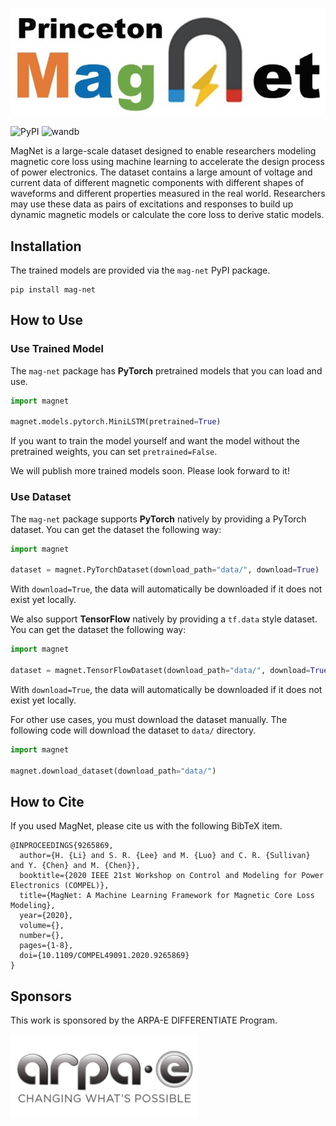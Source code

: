 ![MagNet Logo](images/magnet_logo.jpg)

![PyPI](https://img.shields.io/pypi/v/mag-net?color=blue)
![wandb](https://img.shields.io/badge/wandb-metric-yellow)

MagNet is a large-scale dataset designed to enable researchers modeling magnetic core loss using machine learning to accelerate the design process of power electronics. The dataset contains a large amount of voltage and current data of different magnetic components with different shapes of waveforms and different properties measured in the real world. Researchers may use these data as pairs of excitations and responses to build up dynamic magnetic models or calculate the core loss to derive static models.



## Installation

The trained models are provided via the `mag-net` PyPI package.

```
pip install mag-net
```



## How to Use

### Use Trained Model

The `mag-net` package has **PyTorch** pretrained models that you can load and use.

```python
import magnet

magnet.models.pytorch.MiniLSTM(pretrained=True)
```

If you want to train the model yourself and want the model without the pretrained weights, you can set `pretrained=False`.

We will publish more trained models soon. Please look forward to it!

### Use Dataset

The `mag-net` package supports **PyTorch** natively by providing a PyTorch dataset. You can get the dataset the following way:

```python
import magnet

dataset = magnet.PyTorchDataset(download_path="data/", download=True)
```

With `download=True`, the data will automatically be downloaded if it does not exist yet locally. 

We also support **TensorFlow** natively by providing a `tf.data` style dataset. You can get the dataset the following way:

```python
import magnet

dataset = magnet.TensorFlowDataset(download_path="data/", download=True)
```

With `download=True`, the data will automatically be downloaded if it does not exist yet locally. 

For other use cases, you must download the dataset manually. The following code will download the dataset to `data/` directory.

```python
import magnet

magnet.download_dataset(download_path="data/")
```


## How to Cite

If you used MagNet, please cite us with the following BibTeX item.

<!-- TODO: Update once dataset paper is published. -->

```
@INPROCEEDINGS{9265869,
  author={H. {Li} and S. R. {Lee} and M. {Luo} and C. R. {Sullivan} and Y. {Chen} and M. {Chen}},
  booktitle={2020 IEEE 21st Workshop on Control and Modeling for Power Electronics (COMPEL)}, 
  title={MagNet: A Machine Learning Framework for Magnetic Core Loss Modeling}, 
  year={2020},
  volume={},
  number={},
  pages={1-8},
  doi={10.1109/COMPEL49091.2020.9265869}
}
```

## Sponsors

This work is sponsored by the ARPA-E DIFFERENTIATE Program.

<img src="images/arpae.jpg" width=300>
